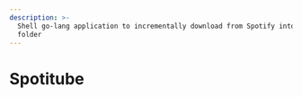 ```yaml
---
description: >-
  Shell go-lang application to incrementally download from Spotify into local
  folder
---
```


# Spotitube

